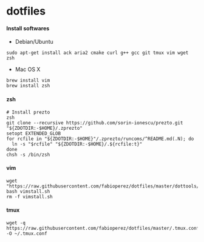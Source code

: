 # dotfiles

#### Install softwares
* Debian/Ubuntu
```
sudo apt-get install ack aria2 cmake curl g++ gcc git tmux vim wget zsh
```

* Mac OS X
```
brew install vim
brew install zsh
```

#### zsh
```
# Install prezto
zsh
git clone --recursive https://github.com/sorin-ionescu/prezto.git "${ZDOTDIR:-$HOME}/.zprezto"
setopt EXTENDED_GLOB
for rcfile in "${ZDOTDIR:-$HOME}"/.zprezto/runcoms/^README.md(.N); do
  ln -s "$rcfile" "${ZDOTDIR:-$HOME}/.${rcfile:t}"
done
chsh -s /bin/zsh
```


#### vim
```
wget "https://raw.githubusercontent.com/fabioperez/dotfiles/master/dottools/vimstall.sh"
bash vimstall.sh
rm -f vimstall.sh
```

#### tmux
```
wget -q https://raw.githubusercontent.com/fabioperez/dotfiles/master/.tmux.conf -O ~/.tmux.conf
```
